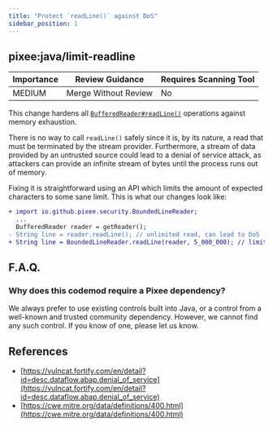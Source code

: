```yaml
---
title: "Protect `readLine()` against DoS"
sidebar_position: 1
---
```


## pixee:java/limit-readline

| Importance | Review Guidance      | Requires Scanning Tool |
| ---------- | -------------------- | ---------------------- |
| MEDIUM     | Merge Without Review | No                     |

This change hardens all [`BufferedReader#readLine()`](https://docs.oracle.com/javase/8/docs/api/java/io/BufferedReader.html#readLine--) operations against memory exhaustion.

There is no way to call `readLine()` safely since it is, by its nature, a read that must be terminated by the stream provider. Furthermore, a stream of data provided by an untrusted source could lead to a denial of service attack, as attackers can provide an infinite stream of bytes until the process runs out of memory.

Fixing it is straightforward using an API which limits the amount of expected characters to some sane limit. This is what our changes look like:

```diff
+ import io.github.pixee.security.BoundedLineReader;
  ...
  BufferedReader reader = getReader();
- String line = reader.readLine(); // unlimited read, can lead to DoS
+ String line = BoundedLineReader.readLine(reader, 5_000_000); // limited to 5MB
```

## F.A.Q.

### Why does this codemod require a Pixee dependency?

We always prefer to use existing controls built into Java, or a control from a well-known and trusted community dependency. However, we cannot find any such control. If you know of one, please let us know.

## References

- [https://vulncat.fortify.com/en/detail?id=desc.dataflow.abap.denial_of_service](https://vulncat.fortify.com/en/detail?id=desc.dataflow.abap.denial_of_service)
- [https://cwe.mitre.org/data/definitions/400.html](https://cwe.mitre.org/data/definitions/400.html)
